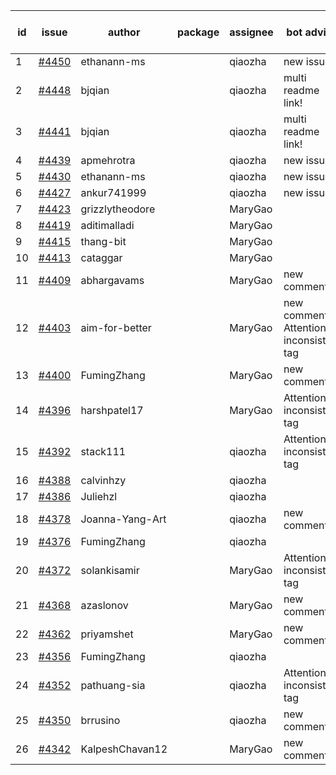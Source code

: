 | id | issue | author | package | assignee | bot advice | created date of issue | target release date | date from target |
| ------ | ------ | ------ | ------ | ------ | ------ | ------ | ------ | :-----: |
| 1 | [#4450](https://github.com/Azure/sdk-release-request/issues/4450) | ethanann-ms |  | qiaozha | new issue. | 08-17 | 09-22 |  |
| 2 | [#4448](https://github.com/Azure/sdk-release-request/issues/4448) | bjqian |  | qiaozha | multi readme link! | 08-17 | 09-22 |  |
| 3 | [#4441](https://github.com/Azure/sdk-release-request/issues/4441) | bjqian |  | qiaozha | multi readme link! | 08-17 | 09-22 |  |
| 4 | [#4439](https://github.com/Azure/sdk-release-request/issues/4439) | apmehrotra |  | qiaozha | new issue. | 08-16 | 09-22 |  |
| 5 | [#4430](https://github.com/Azure/sdk-release-request/issues/4430) | ethanann-ms |  | qiaozha | new issue. | 08-15 | 09-22 |  |
| 6 | [#4427](https://github.com/Azure/sdk-release-request/issues/4427) | ankur741999 |  | qiaozha | new issue. | 08-14 | 09-22 |  |
| 7 | [#4423](https://github.com/Azure/sdk-release-request/issues/4423) | grizzlytheodore |  | MaryGao |  | 08-12 | 09-22 |  |
| 8 | [#4419](https://github.com/Azure/sdk-release-request/issues/4419) | aditimalladi |  | MaryGao |  | 08-11 | 08-25 |  |
| 9 | [#4415](https://github.com/Azure/sdk-release-request/issues/4415) | thang-bit |  | MaryGao |  | 08-10 | 08-25 |  |
| 10 | [#4413](https://github.com/Azure/sdk-release-request/issues/4413) | cataggar |  | MaryGao |  | 08-08 | 08-25 |  |
| 11 | [#4409](https://github.com/Azure/sdk-release-request/issues/4409) | abhargavams |  | MaryGao | new comment. | 08-08 | 08-25 |  |
| 12 | [#4403](https://github.com/Azure/sdk-release-request/issues/4403) | aim-for-better |  | MaryGao | new comment. Attention to inconsistent tag | 08-08 | 08-25 |  |
| 13 | [#4400](https://github.com/Azure/sdk-release-request/issues/4400) | FumingZhang |  | MaryGao | new comment. | 08-08 | 08-25 |  |
| 14 | [#4396](https://github.com/Azure/sdk-release-request/issues/4396) | harshpatel17 |  | MaryGao | Attention to inconsistent tag | 08-07 | 08-25 |  |
| 15 | [#4392](https://github.com/Azure/sdk-release-request/issues/4392) | stack111 |  | qiaozha | Attention to inconsistent tag | 08-04 | 08-25 |  |
| 16 | [#4388](https://github.com/Azure/sdk-release-request/issues/4388) | calvinhzy |  | qiaozha |  | 08-04 | 08-25 |  |
| 17 | [#4386](https://github.com/Azure/sdk-release-request/issues/4386) | Juliehzl |  | qiaozha |  | 08-02 | 08-25 |  |
| 18 | [#4378](https://github.com/Azure/sdk-release-request/issues/4378) | Joanna-Yang-Art |  | qiaozha | new comment. | 07-31 | 08-25 |  |
| 19 | [#4376](https://github.com/Azure/sdk-release-request/issues/4376) | FumingZhang |  | qiaozha |  | 07-31 | 08-25 |  |
| 20 | [#4372](https://github.com/Azure/sdk-release-request/issues/4372) | solankisamir |  | MaryGao | Attention to inconsistent tag | 07-27 | 08-25 |  |
| 21 | [#4368](https://github.com/Azure/sdk-release-request/issues/4368) | azaslonov |  | MaryGao | new comment. | 07-26 | 08-25 |  |
| 22 | [#4362](https://github.com/Azure/sdk-release-request/issues/4362) | priyamshet |  | MaryGao | new comment. | 07-25 | 08-25 |  |
| 23 | [#4356](https://github.com/Azure/sdk-release-request/issues/4356) | FumingZhang |  | qiaozha |  | 07-21 | 08-25 |  |
| 24 | [#4352](https://github.com/Azure/sdk-release-request/issues/4352) | pathuang-sia |  | qiaozha | Attention to inconsistent tag | 07-20 | 08-25 |  |
| 25 | [#4350](https://github.com/Azure/sdk-release-request/issues/4350) | brrusino |  | qiaozha | new comment. | 07-20 | 08-25 |  |
| 26 | [#4342](https://github.com/Azure/sdk-release-request/issues/4342) | KalpeshChavan12 |  | MaryGao | new comment. | 07-15 | 08-25 |  |
